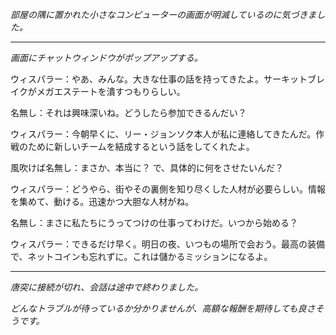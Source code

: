 _部屋の隅に置かれた小さなコンピューターの画面が明滅しているのに気づきました。_

---

_画面にチャットウィンドウがポップアップする。_

ウィスパラー：やあ、みんな。大きな仕事の話を持ってきたよ。サーキットブレイクがメガエステートを潰すつもりらしい。

名無し：それは興味深いね。どうしたら参加できるんだい？

ウィスパラー：今朝早くに、リー・ジョンソク本人が私に連絡してきたんだ。作戦のために新しいチームを結成するという話をしてくれたよ。

風吹けば名無し：まさか、本当に？ で、具体的に何をさせたいんだ？

ウィスパラー：どうやら、街やその裏側を知り尽くした人材が必要らしい。情報を集めて、動ける。迅速かつ大胆な人材がね。

名無し：まさに私たちにうってつけの仕事ってわけだ。いつから始める？

ウィスパラー：できるだけ早く。明日の夜、いつもの場所で会おう。最高の装備で、ネットコインも忘れずに。これは儲かるミッションになるよ。

---

_唐突に接続が切れ、会話は途中で終わりました。_

_どんなトラブルが待っているか分かりませんが、高額な報酬を期待しても良さそうです。_
